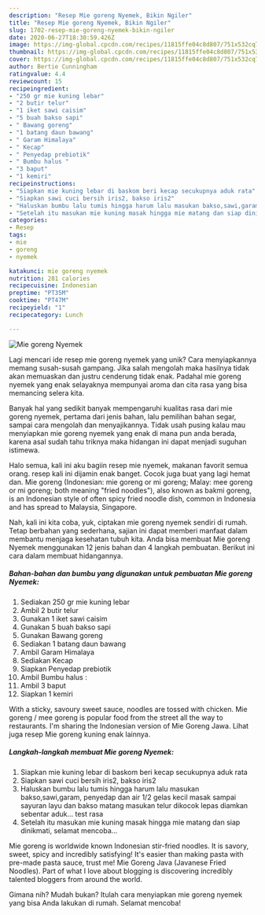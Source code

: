 ```yaml
---
description: "Resep Mie goreng Nyemek, Bikin Ngiler"
title: "Resep Mie goreng Nyemek, Bikin Ngiler"
slug: 1702-resep-mie-goreng-nyemek-bikin-ngiler
date: 2020-06-27T18:30:59.426Z
image: https://img-global.cpcdn.com/recipes/11815ffe04c8d807/751x532cq70/mie-goreng-nyemek-foto-resep-utama.jpg
thumbnail: https://img-global.cpcdn.com/recipes/11815ffe04c8d807/751x532cq70/mie-goreng-nyemek-foto-resep-utama.jpg
cover: https://img-global.cpcdn.com/recipes/11815ffe04c8d807/751x532cq70/mie-goreng-nyemek-foto-resep-utama.jpg
author: Bertie Cunningham
ratingvalue: 4.4
reviewcount: 15
recipeingredient:
- "250 gr mie kuning lebar"
- "2 butir telur"
- "1 iket sawi caisim"
- "5 buah bakso sapi"
- " Bawang goreng"
- "1 batang daun bawang"
- " Garam Himalaya"
- " Kecap"
- " Penyedap prebiotik"
- " Bumbu halus "
- "3 baput"
- "1 kemiri"
recipeinstructions:
- "Siapkan mie kuning lebar di baskom beri kecap secukupnya aduk rata"
- "Siapkan sawi cuci bersih iris2, bakso iris2"
- "Haluskan bumbu lalu tumis hingga harum lalu masukan bakso,sawi,garam, penyedap dan air 1/2 gelas kecil masak sampai sayuran layu dan bakso matang masukan telur dikocok lepas diamkan sebentar aduk... test rasa"
- "Setelah itu masukan mie kuning masak hingga mie matang dan siap dinikmati, selamat mencoba..."
categories:
- Resep
tags:
- mie
- goreng
- nyemek

katakunci: mie goreng nyemek 
nutrition: 281 calories
recipecuisine: Indonesian
preptime: "PT35M"
cooktime: "PT47M"
recipeyield: "1"
recipecategory: Lunch

---
```



![Mie goreng Nyemek](https://img-global.cpcdn.com/recipes/11815ffe04c8d807/751x532cq70/mie-goreng-nyemek-foto-resep-utama.jpg)

Lagi mencari ide resep mie goreng nyemek yang unik? Cara menyiapkannya memang susah-susah gampang. Jika salah mengolah maka hasilnya tidak akan memuaskan dan justru cenderung tidak enak. Padahal mie goreng nyemek yang enak selayaknya mempunyai aroma dan cita rasa yang bisa memancing selera kita.

Banyak hal yang sedikit banyak mempengaruhi kualitas rasa dari mie goreng nyemek, pertama dari jenis bahan, lalu pemilihan bahan segar, sampai cara mengolah dan menyajikannya. Tidak usah pusing kalau mau menyiapkan mie goreng nyemek yang enak di mana pun anda berada, karena asal sudah tahu triknya maka hidangan ini dapat menjadi suguhan istimewa.

Halo semua, kali ini aku bagiin resep mie nyemek, makanan favorit semua orang. resep kali ini dijamin enak banget. Cocok juga buat yang lagi hemat dan. Mie goreng (Indonesian: mie goreng or mi goreng; Malay: mee goreng or mi goreng; both meaning &#34;fried noodles&#34;), also known as bakmi goreng, is an Indonesian style of often spicy fried noodle dish, common in Indonesia and has spread to Malaysia, Singapore.


Nah, kali ini kita coba, yuk, ciptakan mie goreng nyemek sendiri di rumah. Tetap berbahan yang sederhana, sajian ini dapat memberi manfaat dalam membantu menjaga kesehatan tubuh kita. Anda bisa membuat Mie goreng Nyemek menggunakan 12 jenis bahan dan 4 langkah pembuatan. Berikut ini cara dalam membuat hidangannya.

<!--inarticleads1-->

##### Bahan-bahan dan bumbu yang digunakan untuk pembuatan Mie goreng Nyemek:

1. Sediakan 250 gr mie kuning lebar
1. Ambil 2 butir telur
1. Gunakan 1 iket sawi caisim
1. Gunakan 5 buah bakso sapi
1. Gunakan  Bawang goreng
1. Sediakan 1 batang daun bawang
1. Ambil  Garam Himalaya
1. Sediakan  Kecap
1. Siapkan  Penyedap prebiotik
1. Ambil  Bumbu halus :
1. Ambil 3 baput
1. Siapkan 1 kemiri


With a sticky, savoury sweet sauce, noodles are tossed with chicken. Mie goreng / mee goreng is popular food from the street all the way to restaurants. I&#39;m sharing the Indonesian version of Mie Goreng Jawa. Lihat juga resep Mie goreng kuning enak lainnya. 

<!--inarticleads2-->

##### Langkah-langkah membuat Mie goreng Nyemek:

1. Siapkan mie kuning lebar di baskom beri kecap secukupnya aduk rata
1. Siapkan sawi cuci bersih iris2, bakso iris2
1. Haluskan bumbu lalu tumis hingga harum lalu masukan bakso,sawi,garam, penyedap dan air 1/2 gelas kecil masak sampai sayuran layu dan bakso matang masukan telur dikocok lepas diamkan sebentar aduk... test rasa
1. Setelah itu masukan mie kuning masak hingga mie matang dan siap dinikmati, selamat mencoba...


Mie goreng is worldwide known Indonesian stir-fried noodles. It is savory, sweet, spicy and incredibly satisfying! It&#39;s easier than making pasta with pre-made pasta sauce, trust me! Mie Goreng Java (Javanese Fried Noodles). Part of what I love about blogging is discovering incredibly talented bloggers from around the world. 

Gimana nih? Mudah bukan? Itulah cara menyiapkan mie goreng nyemek yang bisa Anda lakukan di rumah. Selamat mencoba!
